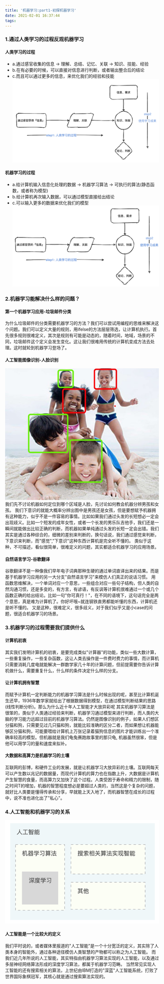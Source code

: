 ```yaml
---
title: '机器学习:part1-初探机器学习'
date: 2021-02-01 16:37:44
tags:
---
```

### 1.通过人类学习的过程反观机器学习
#### 人类学习的过程
+ a.通过感官收集的信息 -> 理解、总结、记忆、关联 -> 知识、技能、经验
+ b.在有必要的时候，可以直接对信息进行判断，或者输出整合后的结论
+ c.而且可以通过更多的信息，来优化我们的经验和技能
![img1](/images/machina_learning_part1/img1.png)

#### 机器学习的过程
+ a.给计算机输入信息化处理的数据 -> 机器学习算法 -> 可执行的算法(静态函数，或者称为模型)
+ b.给计算机再次输入数据，可以通过模型直接给出结论
+ c.可以输入更多的数据来优化我们的模型
![img2](/images/machina_learning_part1/img2.png)

### 2.机器学习能解决什么样的问题？
#### 第一个机器学习应用-垃圾邮件分类
为什么垃圾邮件的分类需要机器学习的方法？我们可以尝试用编程的思维来解决这个问题。我们可以定义大量的规则，用ifelse的方法层层筛选，让计算机执行。首先很多规则很难定义，其次是规则有可能是动态的，随着时间，地域，场景的不同，垃圾邮件这个定义会发生变化。这让我们很难用传统的计算机变成方法去处理。这时就轮到机器学习登场了。

#### 人工智能图像识别-人脸识别
![img3](/images/machina_learning_part1/img3.png)
我们先不讨论机器如何定位到哪个区域是人脸，先讨论如何教会机器分辨男孩和女孩。
我们下意识的就能大概率分辨出图中是男孩还是女孩，但是要想赋予机器拥有这种能力，似乎不是一件容易的事情。比如如果我们通过头发的长短想必一定会出现歧义。比如一个短发的成年女性，或者一个长发的男乐队吉他手，我们还是一瞬间就能做出比较正确的判断，而机器如果单纯通过头发的长短一定会出错。我们其实是通过各种综合的，细微的差别来判断的，换句话说，我们通过感觉来判断，下意识来判断，而"感觉","下意识"这种东西计算机是完全听不懂的。
类似于这种，不可描述，看似很简单，很难定义的问题，其实都适合机器学习的应用场景。

#### 自然语言学习-谷歌翻译
谷歌翻译不是一种像我们早年电子词典那种生硬的通过单词直译出来的结果。而是基于机器学习应用的另一大分支"自然语言学习"来模仿人们真正的说话习惯。
用函数思维解决，一个单词对应一个意思，一些组合对应一些句子结构，但人类的自然沟通习惯，还是多变的，有方言，有谚语，有反讽等计算机很难通过一个或几个函数正确的给出结论。比如一句"你可真行！"，在不同的语境下，这句话完全是两个意思，真是难为计算机了。你好坏哦~就连钢铁直男都能听懂的东西，计算机还是听不懂的。
又是这种，很难定义，很多歧义，对于我们似乎又是小case的问题，很适合机器学习的场景。

### 3.机器学习的过程需要我们提供什么
#### 计算机初衷
其实我们发明计算机的初衷，是要完成类似"计算器"的功能，类似一些大数计算，一些重复操作，一些复杂函数，这让人类去操作是一件费时费力的事情，而计算机只需要消耗几度电就能解决一群数学家几十年的计算问题，但前提需要你告诉计算机做什么，需要重复什么，什么样的条件决定什么样的分支。

#### 让计算机拥有智慧
而赋予计算机一定判断能力的机器学习算法是什么时候出现的呢，甚至比计算机诞生还早，1936年数学家就给出了根据数据得到模型，在通过模型判断结果的思路(线性判断分析)。那么为什么近十年人工智能才大放异彩呢
其实机器学习算法是很笨的，类似于人类通过经验来判断，机器学习通过模型来进行判断，而人类的大脑的学习能力远超过目前的机器学习算法。仍然是图像识别的例子，如果人们想区分猫和狗，只需要见过几只猫和狗，就能比较准确的区分二者，而如果想让机器能够区分猫和狗，可能要喂给计算机上万张记录着猫狗信息的图片才能训练出一个准确率较高的模型。但机器就是我们龟兔赛跑故事里的那只龟, 机器虽然很笨，但是他可以用学习的量和速度来拟补。

#### 大数据和高算力是机器学习的土壤
互联网的彭博，和硬件工业的发展，就是让机器学习大放异彩的土壤。互联网每天可以产生数以兆记的数据量，而现代计算机的算力也在指数上升，大数据是计算机产生智慧的食量，而高算力又加快了这个过程。人类受困于寿命和精力的限制，随之时间T的增加，机器的智慧程度想必是要超过人类的，当然这是个复杂的问题，就好比人类要是懂得传承和分享，早就能上天入地了，而机器智慧在成长的过程中，说不准也进化出了"私心"。

### 4.人工智能和机器学习的关系
![img4](/images/machina_learning_part1/img4.png)
#### 人工智能是一个比较大的定义
我们平时说的，或者媒体里报道的"人工智能"是一个十分宽泛的定义，其实除了人类本身的智能外，通过各种途径模仿人类智慧的产物都可以称之为人工智能。
而我们近几年所说的人工智能，其实特指由机器学习算法实现的人工智能，以及通过多层神经网络算法形成的深度学习算法，都属于机器学习范畴。
当然常见实现人工智能的还有搜索相关的算法，上世纪由IBM打造的"深蓝"人工智能系统，打败了世界国际象棋冠军，其核心就是通过搜索算法实现的。



